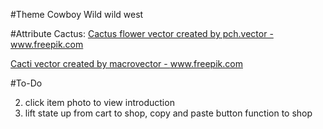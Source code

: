 #Theme
Cowboy
Wild wild west

#Attribute
Cactus: 
<a href='https://www.freepik.com/vectors/cactus-flower'>Cactus flower vector created by pch.vector - www.freepik.com</a>

<a href='https://www.freepik.com/vectors/cacti'>Cacti vector created by macrovector - www.freepik.com</a>

#To-Do

2. click item photo to view introduction
3. lift state up from cart to shop, copy and paste button function to shop